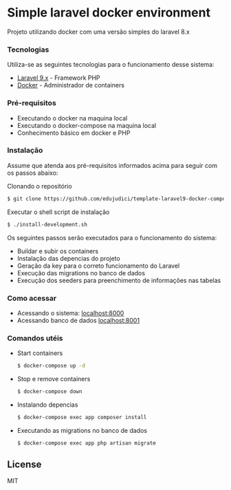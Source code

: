 # Simple laravel docker environment

Projeto utilizando docker com uma versão simples do laravel 8.x

### Tecnologias

Utiliza-se as seguintes tecnologias para o funcionamento desse sistema:

* [Laravel 9.x] - Framework PHP
* [Docker] - Administrador de containers

### Pré-requisitos
 - Executando o docker na maquina local
 - Executando o docker-compose na maquina local
 - Conhecimento básico em docker e PHP

### Instalação

Assume que atenda aos pré-requisitos informados acima para seguir com os passos abaixo:

Clonando o repositório

```sh
$ git clone https://github.com/edujudici/template-laravel9-docker-compose.git
```

Executar o shell script de instalação

```sh
$ ./install-development.sh
```

Os seguintes passos serão executados para o funcionamento do sistema:
 - Buildar e subir os containers
 - Instalação das depencias do projeto
 - Geração da key para o correto funcionamento do Laravel
 - Execução das migrations no banco de dados
 - Execução dos seeders para preenchimento de informações nas tabelas

### Como acessar

 - Acessando o sistema: [localhost:8000](http://localhost:8000/)
 - Acessando banco de dados [localhost:8001](http://localhost:8001)

### Comandos utéis

 - Start containers
     ```sh
    $ docker-compose up -d
    ```
 - Stop e remove containers
    ```sh
    $ docker-compose down
    ```
  - Instalando depencias
    ```sh
    $ docker-compose exec app composer install
    ```
  - Executando as migrations no banco de dados
    ```sh
    $ docker-compose exec app php artisan migrate
    ```

License
----

MIT

[//]: # (These are reference links used in the body of this note and get stripped out when the markdown processor does its job. There is no need to format nicely because it shouldn't be seen. Thanks SO - http://stackoverflow.com/questions/4823468/store-comments-in-markdown-syntax)


   [Laravel 9.x]: <https://laravel.com/docs/9.x>
   [Docker]: <https://www.docker.com/>
